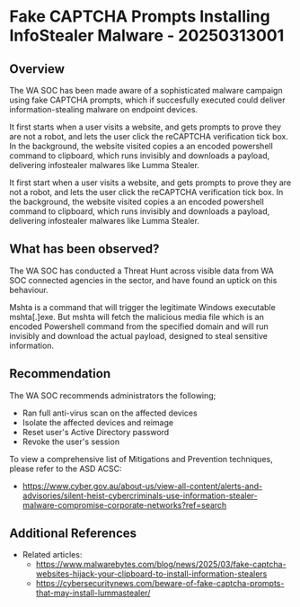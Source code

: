 # Fake CAPTCHA Prompts Installing InfoStealer Malware - 20250313001

## Overview

The WA SOC has been made aware of a sophisticated malware campaign using fake CAPTCHA prompts, which if succesfully executed could deliver information-stealing malware on endpoint devices.

It first starts when a user visits a website, and gets prompts to prove they are not a robot, and lets the user click the reCAPTCHA verification tick box. In the background, the website visited copies a an encoded powershell command to clipboard, which runs invisibly and downloads a payload, delivering infostealer malwares like Lumma Stealer. 

It first start when a user visits a website, and gets prompts to prove they are not a robot, and lets the user click the reCAPTCHA verification tick box. In the background, the website visited copies a an encoded powershell command to clipboard, which runs invisibly and downloads a payload, delivering infostealer malwares like Lumma Stealer.

## What has been observed?

The WA SOC has conducted a Threat Hunt across visible data from WA SOC connected agencies in the sector, and have found an uptick on this behaviour.

Mshta is a command that will trigger the legitimate Windows executable mshta[.]exe. But mshta will fetch the malicious media file which is an encoded Powershell command from the specified domain and will run invisibly and download the actual payload, designed to steal sensitive information.

## Recommendation

The WA SOC recommends administrators the following;
- Ran full anti-virus scan on the affected devices
- Isolate the affected devices and reimage
- Reset user's Active Directory password
- Revoke the user's session

To view a comprehensive list of Mitigations and Prevention techniques, please refer to the ASD ACSC: 
- https://www.cyber.gov.au/about-us/view-all-content/alerts-and-advisories/silent-heist-cybercriminals-use-information-stealer-malware-compromise-corporate-networks?ref=search

## Additional References

- Related articles:
    - https://www.malwarebytes.com/blog/news/2025/03/fake-captcha-websites-hijack-your-clipboard-to-install-information-stealers
    - https://cybersecuritynews.com/beware-of-fake-captcha-prompts-that-may-install-lummastealer/
